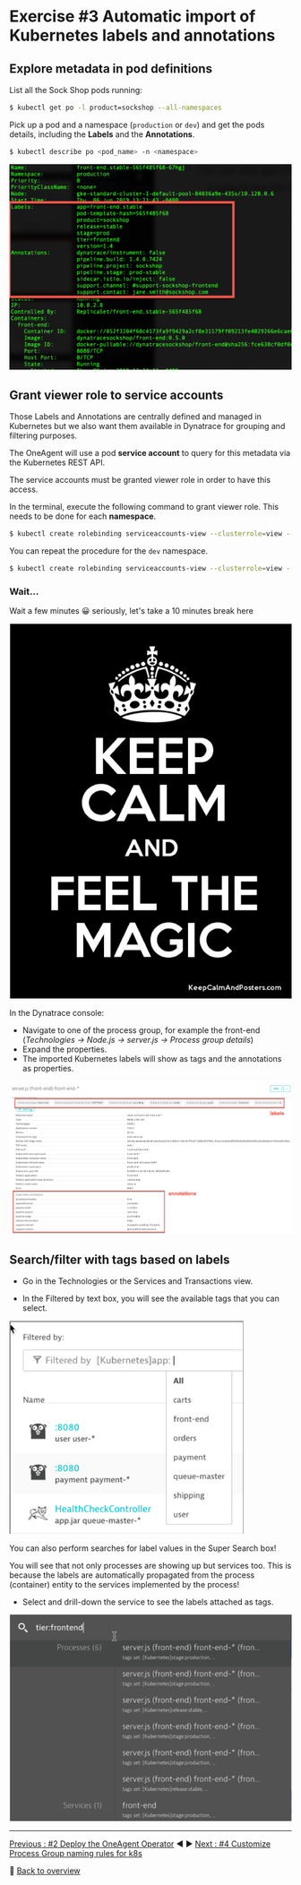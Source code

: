 # Exercise #3 Automatic import of Kubernetes labels and annotations

## Explore metadata in pod definitions

List all the Sock Shop pods running:

```sh
$ kubectl get po -l product=sockshop --all-namespaces 
```

Pick up a pod and a namespace (`production` or `dev`) and get the pods details, including the <b>Labels</b> and the <b>Annotations</b>. 

```sh
$ kubectl describe po <pod_name> -n <namespace>
```

![pod_describe](assets/pod_describe.png)

## Grant viewer role to service accounts

Those Labels and Annotations are centrally defined and managed in Kubernetes but we also want them available in Dynatrace for grouping and filtering purposes.

The OneAgent will use a pod <b>service account</b> to query for this metadata via the Kubernetes REST API.

The service accounts must be granted viewer role in order to have this access.

In the terminal, execute the following command to grant viewer role. This needs to be done for each <b>namespace</b>.

```sh
$ kubectl create rolebinding serviceaccounts-view --clusterrole=view --group=system:serviceaccounts:production --namespace=production
```

You can repeat the procedure for the `dev` namespace.

```sh
$ kubectl create rolebinding serviceaccounts-view --clusterrole=view --group=system:serviceaccounts:dev --namespace=dev
```

### Wait...

Wait a few minutes :grinning: seriously, let's take a 10 minutes break here

![keep_calm](assets/keep_calm.png)

In the Dynatrace console: 

- Navigate to one of the process group, for example the front-end (<i>Technologies -> Node.js -> server.js -> Process group details</i>)
- Expand the properties. 
- The imported Kubernetes labels will show as tags and the annotations as properties.

![pg_labels_annotations](assets/pg_labels_annotations.png)

## Search/filter with tags based on labels

- Go in the Technologies or the Services and Transactions view. 

- In the Filtered by text box, you will see the available tags that you can select.

![filter_by_tag](assets/filter_by_tag.png)

You can also perform searches for label values in the Super Search box!

You will see that not only processes are showing up but services too. This is because the labels are automatically propagated from the process (container) entity to the services implemented by the process!

- Select and drill-down the service to see the labels attached as tags.

![super_search_box_tag](assets/super_search_box_tag.png)

---

[Previous : #2 Deploy the OneAgent Operator](../02_Deploy_OneAgent_Operator) :arrow_backward: :arrow_forward: [Next : #4 Customize Process Group naming rules for k8s](../04_Customize_PG_naming_rules)

:arrow_up_small: [Back to overview](../)